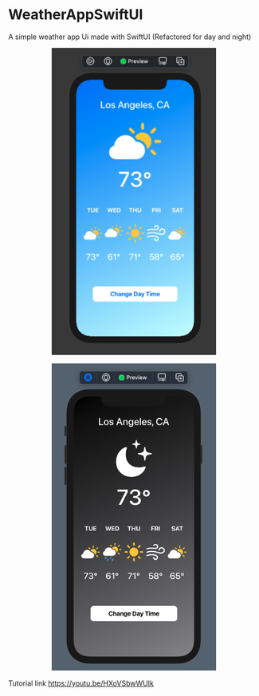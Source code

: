 # WeatherAppSwiftUI
A simple weather app Ui made with SwiftUI (Refactored for day and night)


<p align="center">
  <img width="330" height="617" src="https://github.com/znaing/WeatherAppSwiftUI/blob/main/SwiftUI-Weather/Screen%20Shot%202021-04-18%20at%202.42.37%20PM.png">
</p>

<p align="center">
  <img width="330" height="617" src="https://github.com/znaing/WeatherAppSwiftUI/blob/main/SwiftUI-Weather/Screen%20Shot%202021-04-18%20at%202.43.13%20PM.png">
</p>

Tutorial link 
https://youtu.be/HXoVSbwWUIk 


